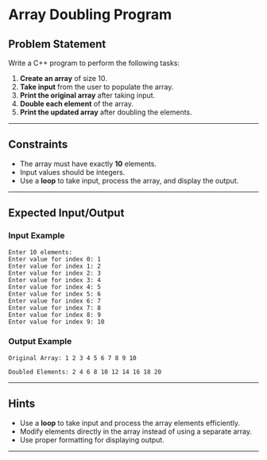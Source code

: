 # Array Doubling Program

## Problem Statement
Write a C++ program to perform the following tasks:

1. **Create an array** of size 10.
2. **Take input** from the user to populate the array.
3. **Print the original array** after taking input.
4. **Double each element** of the array.
5. **Print the updated array** after doubling the elements.

---

## Constraints
- The array must have exactly **10** elements.
- Input values should be integers.
- Use a **loop** to take input, process the array, and display the output.

---

## Expected Input/Output

### **Input Example**
```
Enter 10 elements:
Enter value for index 0: 1
Enter value for index 1: 2
Enter value for index 2: 3
Enter value for index 3: 4
Enter value for index 4: 5
Enter value for index 5: 6
Enter value for index 6: 7
Enter value for index 7: 8
Enter value for index 8: 9
Enter value for index 9: 10
```

### **Output Example**
```
Original Array: 1 2 3 4 5 6 7 8 9 10 

Doubled Elements: 2 4 6 8 10 12 14 16 18 20
```

---

## Hints
- Use a **loop** to take input and process the array elements efficiently.
- Modify elements directly in the array instead of using a separate array.
- Use proper formatting for displaying output.

---